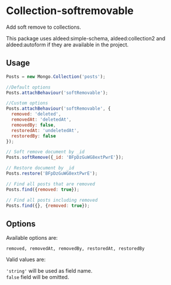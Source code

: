 # Collection-softremovable

Add soft remove to collections.

This package uses aldeed:simple-schema, aldeed:collection2 and aldeed:autoform
if they are available in the project.

## Usage

```js
Posts = new Mongo.Collection('posts');

//Default options
Posts.attachBehaviour('softRemovable');

//Custom options
Posts.attachBehaviour('softRemovable', {
  removed: 'deleted',
  removedAt: 'deletedAt',
  removedBy: false,
  restoredAt: 'undeletedAt',
  restoredBy: false
});

// Soft remove document by _id
Posts.softRemove({_id: 'BFpDzGuWG8extPwrE'});

// Restore document by _id
Posts.restore('BFpDzGuWG8extPwrE');

// Find all posts that are removed
Posts.find({removed: true});

// Find all posts including removed
Posts.find({}, {removed: true});
```

## Options

Available options are:

`removed, removedAt, removedBy, restoredAt, restoredBy`

Valid values are:

`'string'` will be used as field name.  
`false` field will be omitted.
